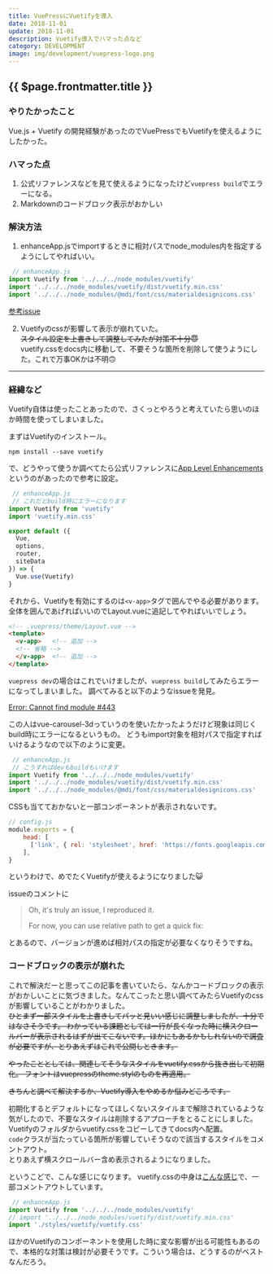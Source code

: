 ```yaml
---
title: VuePressにVuetifyを導入
date: 2018-11-01
update: 2018-11-01
description: Vuetify導入でハマった点など
category: DEVELOPMENT
image: img/development/vuepress-logo.png
---
```


## {{ $page.frontmatter.title }}

### やりたかったこと
Vue.js + Vuetify の開発経験があったのでVuePressでもVuetifyを使えるようにしたかった。

### ハマった点
1. 公式リファレンスなどを見て使えるようになったけど`vuepress build`でエラーになる。
2. Markdownのコードブロック表示がおかしい

### 解決方法
1. enhanceApp.jsでimportするときに相対パスでnode_modules内を指定するようにしてやればいい。  
``` js
 // enhanceApp.js
import Vuetify from '../../../node_modules/vuetify'
import '../../../node_modules/vuetify/dist/vuetify.min.css'
import '../../../node_modules/@mdi/font/css/materialdesignicons.css'
```
[参考issue](https://github.com/vuejs/vuepress/issues/451)

2. Vuetifyのcssが影響して表示が崩れていた。  
~~スタイル設定を上書きして調整してみたが対策不十分:innocent:~~  
vuetify.cssをdocs内に移動して、不要そうな箇所を削除して使うようにした。これで万事OKかは不明:upside_down_face:

---
### 経緯など
Vuetify自体は使ったことあったので、さくっとやろうと考えていたら思いのほか時間を使ってしまいました。  

まずはVuetifyのインストール。
```
npm install --save vuetify
```

で、どうやって使うか調べてたら公式リファレンスに[App Level Enhancements](https://vuepress.vuejs.org/theme/writing-a-theme.html#app-level-enhancements)というのがあったので参考に設定。

``` JavaScript
 // enhanceApp.js
 // これだとbuild時にエラーになります
import Vuetify from 'vuetify'
import 'vuetify.min.css'

export default ({
  Vue,
  options,
  router,
  siteData
}) => {
  Vue.use(Vuetify)
}
```

それから、Vuetifyを有効にするのは`<v-app>`タグで囲んでやる必要があります。
全体を囲んであげればいいのでLayout.vueに追記してやればいいでしょう。
``` html
<!-- .vuepress/theme/Layout.vue -->
<template>
  <v-app>   <!-- 追加 -->
  <!-- 省略 -->
  </v-app>  <!-- 追加 -->
</template>
```

`vuepress dev`の場合はこれでいけましたが、`vuepress build`してみたらエラーになってしまいました。
調べてみると以下のようなissueを発見。

[Error: Cannot find module #443](https://github.com/vuejs/vuepress/issues/443)

この人はvue-carousel-3dっていうのを使いたかったようだけど現象は同じくbuild時にエラーになるというもの。
どうもimport対象を相対パスで指定すればいけるようなので以下のように変更。

``` js
 // enhanceApp.js
 // こうすればdevもbuildもいけます
import Vuetify from '../../../node_modules/vuetify'
import '../../../node_modules/vuetify/dist/vuetify.min.css'
import '../../../node_modules/@mdi/font/css/materialdesignicons.css'
```

CSSも当てておかないと一部コンポーネントが表示されないです。
``` js
// config.js
module.exports = {
    head: [
      ['link', { rel: 'stylesheet', href: 'https://fonts.googleapis.com/css?family=Roboto:300,400,500,700|Material+Icons' }]
    ],
}
```

というわけで、めでたくVuetifyが使えるようになりました:smiley_cat:

issueのコメントに
> Oh, it's truly an issue, I reproduced it.
>
> For now, you can use relative path to get a quick fix:

とあるので、バージョンが進めば相対パスの指定が必要なくなりそうですね。

### コードブロックの表示が崩れた
これで解決だーと思ってこの記事を書いていたら、なんかコードブロックの表示がおかしいことに気づきました。なんてこったと思い調べてみたらVuetifyのcssが影響していることがわかりました。  
~~ひとまず一部スタイルを上書きしてパッと見いい感じに調整しましたが、十分ではなさそうです。
わかっている課題としては一行が長くなった時に横スクロールバーが表示されるはずが出てこないです。ほかにもあるかもしれないので調査が必要ですが、とりあえずはこれで公開しときます。~~

~~やったこととしては、関連してそうなスタイルをvuetify.cssから抜き出して初期化。
フォントはvuepressのtheme.stylのものを再適用。~~

~~きちんと調べて解決するか、Vuetify導入をやめるか悩みどころです。~~

初期化するとデフォルトになってほしくないスタイルまで解除されているような気がしたので、不要なスタイルは削除するアプローチをとることにしました。  
Vuetifyのフォルダからvuetify.cssをコピーしてきてdocs内へ配置。  
`code`クラスが当たっている箇所が影響していそうなので該当するスタイルをコメントアウト。  
とりあえず横スクロールバー含め表示されるようになりました。

というこどで、こんな感じになります。
vuetify.cssの中身は[こんな感じ](https://github.com/iyuki884/codekneading/blob/master/docs/.vuepress/theme/styles/vuetify/vuetify.css#L2242)で、一部コメントアウトしています。
``` js
 // enhanceApp.js
import Vuetify from '../../../node_modules/vuetify'
// import '../../../node_modules/vuetify/dist/vuetify.min.css'
import './styles/vuetify/vuetify.css'
```

ほかのVuetifyのコンポーネントを使用した時に変な影響が出る可能性もあるので、本格的な対策は検討が必要そうです。こういう場合は、どうするのがベストなんだろう。
